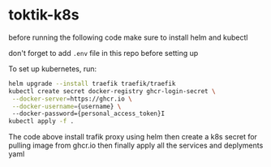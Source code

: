 # toktik-k8s
before running the following code make sure to install helm and kubectl 

don't forget to add `.env` file in this repo before setting up

To set up kubernetes, run:
```bash
helm upgrade --install traefik traefik/traefik
kubectl create secret docker-registry ghcr-login-secret \
 --docker-server=https://ghcr.io \
 --docker-username={username} \ 
 --docker-password={personal_access_token}I
kubectl apply -f .
```
The code above install trafik proxy using helm then create a k8s secret for pulling image from ghcr.io then finally apply all the services and deplyments yaml